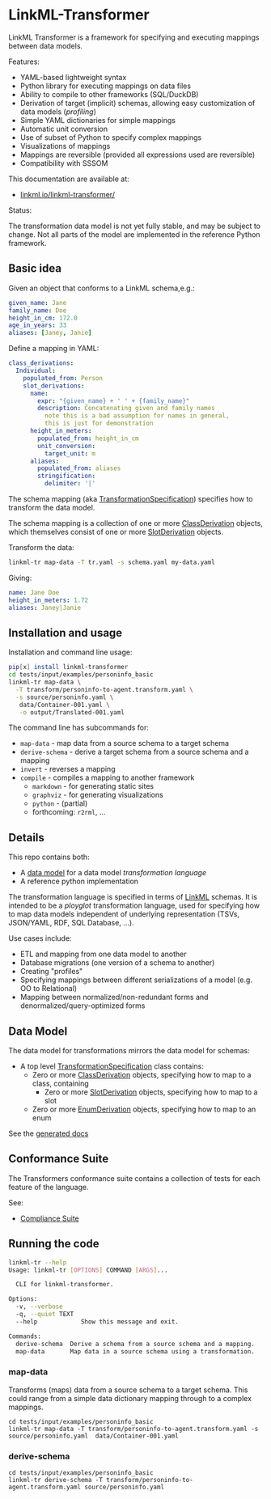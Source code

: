 # LinkML-Transformer

LinkML Transformer is a framework for specifying and executing mappings between data models.

Features:

- YAML-based lightweight syntax
- Python library for executing mappings on data files
- Ability to compile to other frameworks (SQL/DuckDB)
- Derivation of target (implicit) schemas, allowing easy customization of data models (*profiling*)
- Simple YAML dictionaries for simple mappings
- Automatic unit conversion
- Use of subset of Python to specify complex mappings
- Visualizations of mappings
- Mappings are reversible (provided all expressions used are reversible)
- Compatibility with SSSOM

This documentation are available at:

- [linkml.io/linkml-transformer/](https://linkml.io/linkml-transformer/)

Status:

The transformation data model is not yet fully stable, and may be subject to change.
Not all parts of the model are implemented in the reference Python framework.

## Basic idea

Given an object that conforms to a LinkML schema,e.g.:

```yaml
given_name: Jane
family_name: Doe
height_in_cm: 172.0
age_in_years: 33
aliases: [Janey, Janie]
```

Define a mapping in YAML:

```yaml
class_derivations:
  Individual:
    populated_from: Person
    slot_derivations:
      name:
        expr: "{given_name} + ' ' + {family_name}"
        description: Concatenating given and family names
          note this is a bad assumption for names in general,
          this is just for demonstration
      height_in_meters:
        populated_from: height_in_cm
        unit_conversion:
          target_unit: m
      aliases:
        populated_from: aliases
        stringification:
          delimiter: '|'
```

The schema mapping (aka [TransformationSpecification](TransformationSpecification.md)) specifies how to transform the data model.

The schema mapping is a collection of one or more [ClassDerivation](ClassDerivation.md) objects,
which themselves consist of one or more [SlotDerivation](SlotDerivation.md) objects.

Transform the data:

```bash
linkml-tr map-data -T tr.yaml -s schema.yaml my-data.yaml
```

Giving:

```yaml
name: Jane Doe
height_in_meters: 1.72
aliases: Janey|Janie
```

## Installation and usage

Installation and command line usage:

```bash
pip[x] install linkml-transformer
cd tests/input/examples/personinfo_basic
linkml-tr map-data \
  -T transform/personinfo-to-agent.transform.yaml \
  -s source/personinfo.yaml \
   data/Container-001.yaml \
   -o output/Translated-001.yaml
```

The command line has subcommands for:

- `map-data` - map data from a source schema to a target schema
- `derive-schema` - derive a target schema from a source schema and a mapping
- `invert` - reverses a mapping
- `compile` - compiles a mapping to another framework
    - `markdown` - for generating static sites
    - `graphviz` - for generating visualizations
    - `python` - (partial)
    - forthcoming: `r2rml`, ...
 
## Details

This repo contains both:

- A [data model](datamodel) for a data model *transformation language*
- A reference python implementation

The transformation language is specified in terms of [LinkML](https://linkml.io) schemas.
It is intended to be a *ployglot* transformation language, used for
specifying how to map data models independent of underlying representation
(TSVs, JSON/YAML, RDF, SQL Database, ...).

Use cases include:

- ETL and mapping from one data model to another
- Database migrations (one version of a schema to another)
- Creating "profiles"
- Specifying mappings between different serializations of a model (e.g. OO to Relational)
- Mapping between normalized/non-redundant forms and denormalized/query-optimized forms


## Data Model

The data model for transformations mirrors the data model for schemas:

- A top level [TransformationSpecification](TransformationSpecification.md) class contains:
   - Zero or more [ClassDerivation](ClassDerivation.md) objects, specifying how to map to a class, containing
       - Zero or more [SlotDerivation](SlotDerivation.md) objects, specifying how to map to a slot
   - Zero or more [EnumDerivation](EnumDerivation.md) objects, specifying how to map to an enum

See the [generated docs](datamodel.md)

## Conformance Suite

The Transformers conformance suite contains a collection of tests for each feature of the language.

See:

* [Compliance Suite](specification/compliance.md)


## Running the code

```bash
linkml-tr --help
Usage: linkml-tr [OPTIONS] COMMAND [ARGS]...

  CLI for linkml-transformer.

Options:
  -v, --verbose
  -q, --quiet TEXT
  --help            Show this message and exit.

Commands:
  derive-schema  Derive a schema from a source schema and a mapping.
  map-data       Map data in a source schema using a transformation.
```

### map-data

Transforms (maps) data from a source schema to a target schema. This could range from a simple data dictionary mapping
through to a complex mappings.

```
cd tests/input/examples/personinfo_basic
linkml-tr map-data -T transform/personinfo-to-agent.transform.yaml -s source/personinfo.yaml  data/Container-001.yaml
```

### derive-schema

```
cd tests/input/examples/personinfo_basic
linkml-tr derive-schema -T transform/personinfo-to-agent.transform.yaml source/personinfo.yaml
```

